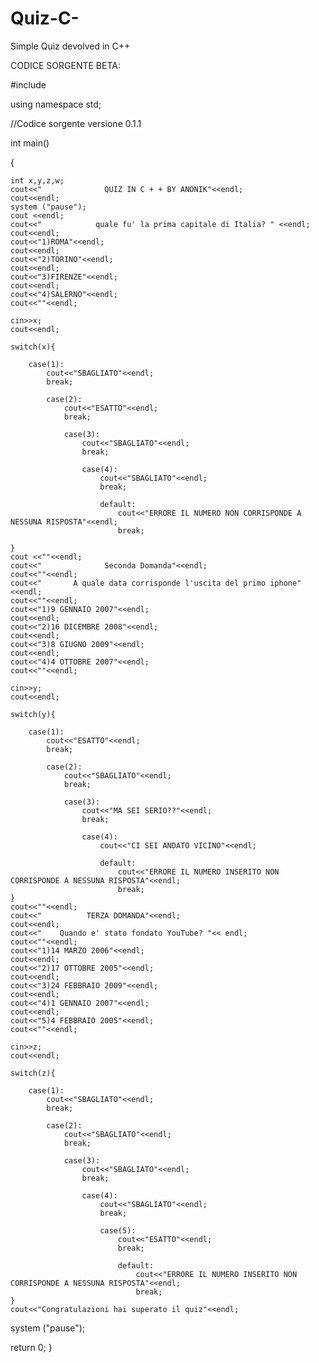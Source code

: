 # Quiz-C-
Simple Quiz devolved in C++

CODICE SORGENTE BETA:






#include <iostream>



using namespace std;

//Codice sorgente versione 0.1.1

int main()



{
	
	int x,y,z,w;
	cout<<"              QUIZ IN C + + BY ANONIK"<<endl;
	cout<<endl;
	system ("pause");
	cout <<endl;
	cout<<"            quale fu' la prima capitale di Italia? " <<endl;
	cout<<endl;
	cout<<"1)ROMA"<<endl;
	cout<<endl;
	cout<<"2)TORINO"<<endl;
	cout<<endl;
	cout<<"3)FIRENZE"<<endl;
	cout<<endl;
	cout<<"4)SALERNO"<<endl;
	cout<<""<<endl;
	
	cin>>x;
	cout<<endl;
	
	switch(x){
		
		case(1):
			cout<<"SBAGLIATO"<<endl;
			break;
			
			case(2):
				cout<<"ESATTO"<<endl;
				break;
				
				case(3):
					cout<<"SBAGLIATO"<<endl;
					break;
					
					case(4):
						cout<<"SBAGLIATO"<<endl;
						break;
						
						default:
							cout<<"ERRORE IL NUMERO NON CORRISPONDE A NESSUNA RISPOSTA"<<endl;
							break;
			
	}
	cout <<""<<endl;
	cout<<"              Seconda Domanda"<<endl;
	cout<<""<<endl;
	cout<<"       A quale data corrisponde l'uscita del primo iphone"<<endl;
	cout<<""<<endl;
	cout<<"1)9 GENNAIO 2007"<<endl;
	cout<<endl;
	cout<<"2)16 DICEMBRE 2008"<<endl;
	cout<<endl;
	cout<<"3)8 GIUGNO 2009"<<endl;
	cout<<endl;
	cout<<"4)4 OTTOBRE 2007"<<endl;
	cout<<""<<endl;
	
	cin>>y;
	cout<<endl;
	
	switch(y){
		
		case(1):
			cout<<"ESATTO"<<endl;
			break;
			
			case(2):
				cout<<"SBAGLIATO"<<endl;
				break;
				
				case(3):
					cout<<"MA SEI SERIO??"<<endl;
					break;
					
					case(4):
						cout<<"CI SEI ANDATO VICINO"<<endl;
						
						default:
							cout<<"ERRORE IL NUMERO INSERITO NON CORRISPONDE A NESSUNA RISPOSTA"<<endl;
							break;
	}
	cout<<""<<endl;
	cout<<"          TERZA DOMANDA"<<endl;
	cout<<endl;
	cout<<"    Quando e' stato fondato YouTube? "<< endl;
	cout<<""<<endl;
	cout<<"1)14 MARZO 2006"<<endl;
	cout<<endl;
	cout<<"2)17 OTTOBRE 2005"<<endl;
	cout<<endl;
	cout<<"3)24 FEBBRAIO 2009"<<endl;
	cout<<endl;
	cout<<"4)1 GENNAIO 2007"<<endl;
	cout<<endl;
	cout<<"5)4 FEBBRAIO 2005"<<endl;
	cout<<""<<endl;
	
	cin>>z;
	cout<<endl;
	
	switch(z){
		
		case(1):
			cout<<"SBAGLIATO"<<endl;
			break;
			
			case(2):
				cout<<"SBAGLIATO"<<endl;
				break;
				
				case(3):
					cout<<"SBAGLIATO"<<endl;
					break;
					
					case(4):
						cout<<"SBAGLIATO"<<endl;
						break;
						
						case(5):
							cout<<"ESATTO"<<endl;
							break;
							
							default:
								cout<<"ERRORE IL NUMERO INSERITO NON CORRISPONDE A NESSUNA RISPOSTA"<<endl;
								break;
	}
	cout<<"Congratulazioni hai superato il quiz"<<endl;
	
system ("pause");

return 0;
}
